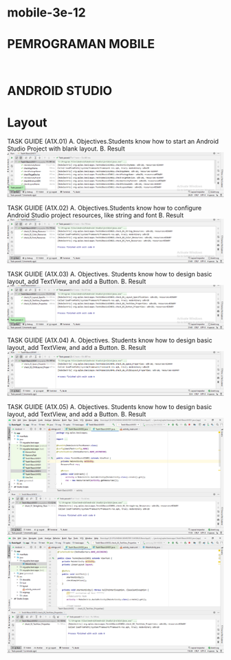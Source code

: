 # mobile-3e-12

# PEMROGRAMAN MOBILE

 
# ANDROID STUDIO
# Layout

TASK GUIDE (A1X.01)
A. Objectives.Students know how to start an Android Studio Project with blank layout.
B. Result
![1](IMG/1.png)

TASK GUIDE (A1X.02)
A. Objectives.Students know how to configure Android Studio project resources, like string and font
B. Result
![2](IMG/2.png)

TASK GUIDE (A1X.03)
A. Objectives. Students know how to design basic layout, add TextView, and add a Button.
B. Result
![3](IMG/3.png)

TASK GUIDE (A1X.04)
A. Objectives. Students know how to design basic layout, add TextView, and add a Button.
B. Result
![4](IMG/4.png)

TASK GUIDE (A1X.05)
A. Objectives. Students know how to design basic layout, add TextView, and add a Button.
B. Result
![5](IMG/5.png)
![5-1](IMG/5-1.png)

